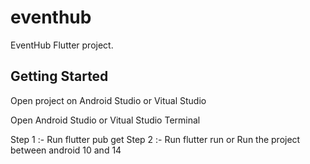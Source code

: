 # eventhub

EventHub Flutter project.

## Getting Started

Open project on Android Studio or Vitual Studio

Open Android Studio or Vitual Studio Terminal

Step 1 :- Run flutter pub get
Step 2 :- Run flutter run or Run the project between android 10 and 14